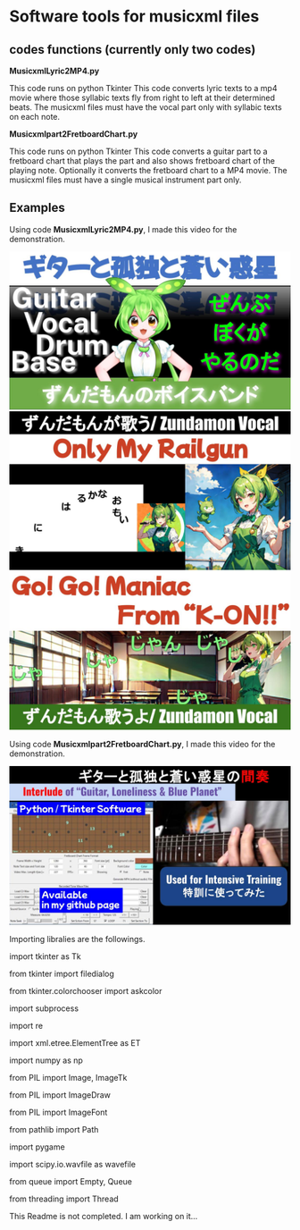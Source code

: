 # Software tools for musicxml files

## codes functions (currently only two codes)
**MusicxmlLyric2MP4.py**

This code runs on python Tkinter
This code converts lyric texts to a mp4 movie where those syllabic texts fly from right to left at their determined beats.
The musicxml files must have the vocal part only with syllabic texts on each note.


**Musicxmlpart2FretboardChart.py**

This code runs on python Tkinter
This code converts a guitar part to a fretboard chart that plays the part and also shows fretboard chart of the playing note. Optionally it converts the fretboard chart to a MP4 movie.
The musicxml files must have a single musical instrument part only.


## Examples

Using code **MusicxmlLyric2MP4.py**, I made this video for the demonstration.

[![Youtube Video](https://github.com/ktakenos/MusicXMLTools/blob/main/images/ZundamonVocal.pptx(8).jpg)](https://youtu.be/c0aQiXTqQG0)
[![Youtube Video](https://github.com/ktakenos/MusicXMLTools/blob/main/images/ZundamonVocal.pptx.jpg)](https://youtu.be/uxjGihznG0g)
[![Youtube Video](https://github.com/ktakenos/MusicXMLTools/blob/main/images/ZundamonVocal.pptx(1).jpg)](https://youtu.be/RJ6ULlNnVdg)


Using code **Musicxmlpart2FretboardChart.py**, I made this video for the demonstration.

[![Youtube Video](https://github.com/ktakenos/MusicXMLTools/blob/main/images/GuitarLonlinessBluePlanet-01.pptx(6).jpg)](https://youtu.be/c0aQiXTqQG0)


Importing libralies are the followings.

import tkinter as Tk

from tkinter import filedialog

from tkinter.colorchooser import askcolor

import subprocess

import re

import xml.etree.ElementTree as ET

import numpy as np

from PIL import Image, ImageTk

from PIL import ImageDraw

from PIL import ImageFont

from pathlib import Path


import pygame

import scipy.io.wavfile as wavefile

from queue import Empty, Queue

from threading import Thread


This Readme is not completed. I am working on it...

